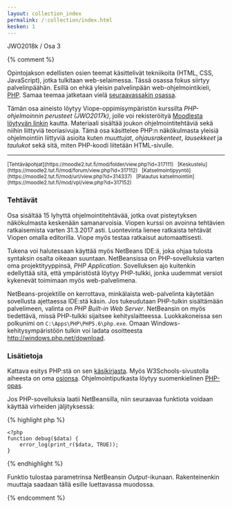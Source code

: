```yaml
---
layout: collection_index
permalink: /:collection/index.html
kesken: 1
---
```


JWO2018k / Osa 3

{% comment %}

Opintojakson edellisten osien teemat käsittelivät tekniikoita (HTML, CSS, JavaScript), jotka tulkitaan web-selaimessa. Tässä osassa fokus siirtyy palvelinpäähän. Esillä on ehkä yleisin palvelinpään web-ohjelmointikieli, [PHP][PHP]. Samaa teemaa jatketaan vielä [seuraavassakin osassa](../osa4).

[PHP]: http://php.net

Tämän osa aineisto löytyy Viope-oppimisympäristön kurssilta *PHP-ohjelmoinnin perusteet (JWO2017k)*, jolle voi rekisteröityä [Moodlesta löytyvän linkin][viope] kautta. Materiaali sisältää joukon ohjelmointitehtäviä sekä niihin liittyviä teoriasivuja. Tämä osa käsittelee PHP:n näkökulmasta yleisiä ohjelmointiin liittyviä asioita kuten *muuttujat*, *ohjausrakenteet*, *lausekkeet* ja *taulukot* sekä sitä, miten PHP-koodi liitetään HTML-sivulle.

[viope]: https://moodle2.tut.fi/mod/url/view.php?id=315284

<hr/>
<small>
[Tehtäväpohjat](https://moodle2.tut.fi/mod/folder/view.php?id=317111) &nbsp;
[Keskustelu](https://moodle2.tut.fi/mod/forum/view.php?id=317112) &nbsp;
[Katselmointipyyntö](https://moodle2.tut.fi/mod/url/view.php?id=314337) &nbsp;
[Palautus katselmointiin](https://moodle2.tut.fi/mod/vpl/view.php?id=317152)
</small>

### Tehtävät

Osa sisältää 15 lyhyttä ohjelmointitehtävää, jotka ovat pisteytyksen näkökulmasta keskenään samanarvoisia. Viopen kurssi on avoinna tehtävien ratkaisemista varten 31.3.2017 asti. Luontevinta lienee ratkaista tehtävät Viopen omalla editorilla. Viope myös testaa ratkaisut automaattisesti.

Tukena voi halutessaan käyttää myös NetBeans IDE:ä, joka ohjaa tulosta syntaksin osalta oikeaan suuntaan. NetBeansissa on PHP-sovelluksia varten oma projektityyppinsä, *PHP Application*. Sovelluksen ajo kuitenkin edellyttää sitä, että ympäristöstä löytyy PHP-tulkki, jonka uudemmat versiot kykenevät toimimaan myös web-palvelimena.

NetBeans-projektille on kerrottava, minkälaista web-palvelinta käytetään sovellusta ajettaessa IDE:stä käsin. Jos tukeudutaan PHP-tulkin sisältämään palvelimeen, valinta on *PHP Built-in Web Server*. NetBeansin on myös tiedettävä, missä PHP-tulkki sijaitsee kehityslaitteessa. Luokkakoneissa sen polkunimi on `C:\Apps\PHP\PHP5.6\php.exe`. Omaan Windows-kehitysympäristöön tulkin voi ladata osoitteesta <http://windows.php.net/download>.

### Lisätietoja

Kattava esitys PHP:stä on sen [käsikirjasta][manual]. Myös W3Schools-sivustolla aiheesta on oma [osionsa][w3schools-php]. Ohjelmointiputkasta löytyy suomenkielinen [PHP-opas][putka-php].

[manual]: http://php.net/manual/en/
[w3schools-php]: https://www.w3schools.com/php/default.asp
[putka-php]: http://www.ohjelmointiputka.net/oppaat/opas.php?tunnus=php_01

Jos PHP-sovelluksia laatii NetBeansilla, niin seuraavaa funktiota voidaan käyttää virheiden jäljityksessä:

{% highlight php %}

    <?php
    function debug($data) {
        error_log(print_r($data, TRUE));
    }

{% endhighlight %}

Funktio tulostaa parametrinsa NetBeansin *Output*-ikunaan. Rakenteinenkin muuttaja saadaan tällä esille luettavassa muodossa.


{% endcomment %}
